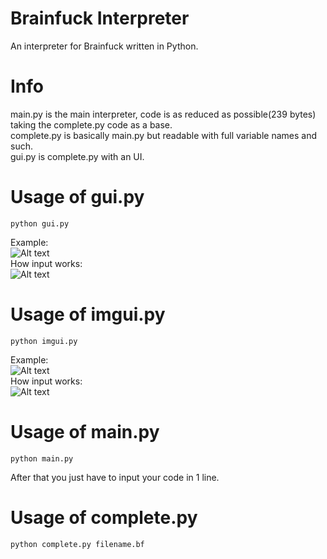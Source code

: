 # Brainfuck Interpreter
An interpreter for Brainfuck written in Python.  

# Info
main.py is the main interpreter, code is as reduced as possible(239 bytes) taking the complete.py code as a base.  
complete.py is basically main.py but readable with full variable names and such.  
gui.py is complete.py with an UI.  

# Usage of gui.py
```
python gui.py
```
Example:  
![Alt text](https://i.imgur.com/DZc2B8V.png)  
How input works:  
![Alt text](https://i.imgur.com/TvQgCYG.png)  
# Usage of imgui.py
```
python imgui.py
```
Example:  
![Alt text](https://i.imgur.com/sNfXC7B.png)  
How input works:  
![Alt text](https://i.imgur.com/6NPRsxl.png)  
# Usage of main.py
```
python main.py
```
After that you just have to input your code in 1 line.
# Usage of complete.py
```
python complete.py filename.bf
```
